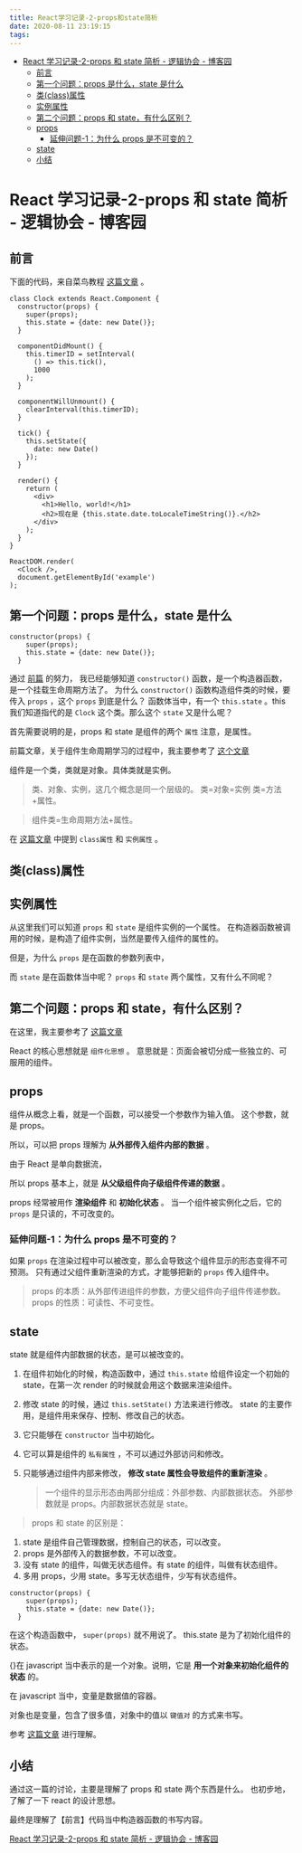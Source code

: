 ```yaml
---
title: React学习记录-2-props和state简析
date: 2020-08-11 23:19:15
tags:
---
```


<!-- TOC -->

- [React 学习记录-2-props 和 state 简析 - 逻辑协会 - 博客园](#react学习记录-2-props和state简析---逻辑协会---博客园)
  - [前言](#前言)
  - [第一个问题：props 是什么，state 是什么](#第一个问题props是什么state是什么)
  - [类(class)属性](#类class属性)
  - [实例属性](#实例属性)
  - [第二个问题：props 和 state，有什么区别？](#第二个问题props和state有什么区别)
  - [props](#props)
    - [延伸问题-1：为什么 props 是不可变的？](#延伸问题-1为什么props是不可变的)
  - [state](#state)
  - [小结](#小结)

<!-- /TOC -->

# React 学习记录-2-props 和 state 简析 - 逻辑协会 - 博客园

## 前言

下面的代码，来自菜鸟教程 [这篇文章](https://www.runoob.com/react/react-state.html) 。

```
class Clock extends React.Component {
  constructor(props) {
    super(props);
    this.state = {date: new Date()};
  }

  componentDidMount() {
    this.timerID = setInterval(
      () => this.tick(),
      1000
    );
  }

  componentWillUnmount() {
    clearInterval(this.timerID);
  }

  tick() {
    this.setState({
      date: new Date()
    });
  }

  render() {
    return (
      <div>
        <h1>Hello, world!</h1>
        <h2>现在是 {this.state.date.toLocaleTimeString()}.</h2>
      </div>
    );
  }
}

ReactDOM.render(
  <Clock />,
  document.getElementById('example')
);
```

## 第一个问题：props 是什么，state 是什么

```
constructor(props) {
    super(props);
    this.state = {date: new Date()};
  }
```

通过 [前篇](https://www.cnblogs.com/gnuzsx/p/11923570.html) 的努力，
我已经能够知道 `constructor()` 函数，是一个构造器函数，是一个挂载生命周期方法了。
为什么 `constructor()` 函数构造组件类的时候，要传入 `props` ，这个 `props` 到底是什么？
函数体当中，有一个 `this.state` 。this 我们知道指代的是 `Clock` 这个类。那么这个 `state` 又是什么呢？

首先需要说明的是，props 和 state 是组件的两个 `属性` 注意，是属性。

前篇文章，关于组件生命周期学习的过程中，我主要参考了 [这个文章](https://react.docschina.org/docs/react-component.html)

组件是一个类，类就是对象。具体类就是实例。

> 类、对象、实例，这几个概念是同一个层级的。 类=对象=实例 类=方法+属性。

> 组件类=生命周期方法+属性。

在 [这篇文章](https://react.docschina.org/docs/react-component.html) 中提到 `class属性` 和 `实例属性` 。

## 类(class)属性

## 实例属性

从这里我们可以知道 `props` 和 `state` 是组件实例的一个属性。 在构造器函数被调用的时候，是构造了组件实例，当然是要传入组件的属性的。

但是，为什么 `props` 是在函数的参数列表中，

而 `state` 是在函数体当中呢？
`props` 和 `state` 两个属性，又有什么不同呢？

## 第二个问题：props 和 state，有什么区别？

在这里，我主要参考了 [这篇文章](https://www.cnblogs.com/ice--cream/p/8927091.html)

React 的核心思想就是 `组件化思想` 。
意思就是：页面会被切分成一些独立的、可服用的组件。

## props

组件从概念上看，就是一个函数，可以接受一个参数作为输入值。 这个参数，就是 props。

所以，可以把 props 理解为 **从外部传入组件内部的数据** 。

由于 React 是单向数据流，

所以 props 基本上，就是 **从父级组件向子级组件传递的数据** 。

props 经常被用作 **渲染组件** 和 **初始化状态** 。
当一个组件被实例化之后，它的 `props` 是只读的，不可改变的。

### 延伸问题-1：为什么 props 是不可变的？

如果 `props` 在渲染过程中可以被改变，那么会导致这个组件显示的形态变得不可预测。
只有通过父组件重新渲染的方式，才能够把新的 `props` 传入组件中。

> props 的本质：从外部传进组件的参数，方便父组件向子组件传递参数。  
> props 的性质：可读性、不可变性。

## state

state 就是组件内部数据的状态，是可以被改变的。

1. 在组件初始化的时候，构造函数中，通过 `this.state` 给组件设定一个初始的 state，在第一次 render 的时候就会用这个数据来渲染组件。
2. 修改 state 的时候，通过 `this.setState()` 方法来进行修改。 state 的主要作用，是组件用来保存、控制、修改自己的状态。

3. 它只能够在 `constructor` 当中初始化。

4. 它可以算是组件的 `私有属性` ，不可以通过外部访问和修改。
5. 只能够通过组件内部来修改， **修改 state 属性会导致组件的重新渲染** 。
   > 一个组件的显示形态由两部分组成：外部参数、内部数据状态。 外部参数就是 props。内部数据状态就是 state。

> props 和 state 的区别是：

1. state 是组件自己管理数据，控制自己的状态，可以改变。
2. props 是外部传入的数据参数，不可以改变。
3. 没有 state 的组件，叫做无状态组件。有 state 的组件，叫做有状态组件。
4. 多用 props，少用 state。多写无状态组件，少写有状态组件。

```
constructor(props) {
    super(props);
    this.state = {date: new Date()};
  }
```

在这个构造函数中， `super(props)` 就不用说了。 this.state 是为了初始化组件的状态。

{}在 javascript 当中表示的是一个对象。说明，它是 **用一个对象来初始化组件的状态** 的。

在 javascript 当中，变量是数据值的容器。

对象也是变量，包含了很多值，对象中的值以 `键值对` 的方式来书写。

参考 [这篇文章](https://www.w3school.com.cn/js/js_objects.asp) 进行理解。

## 小结

通过这一篇的讨论，主要是理解了 props 和 state 两个东西是什么。 也初步地，了解了一下 react 的设计思想。

最终是理解了【前言】代码当中构造器函数的书写内容。

[React 学习记录-2-props 和 state 简析 - 逻辑协会 - 博客园](https://www.cnblogs.com/gnuzsx/p/11923828.html)
